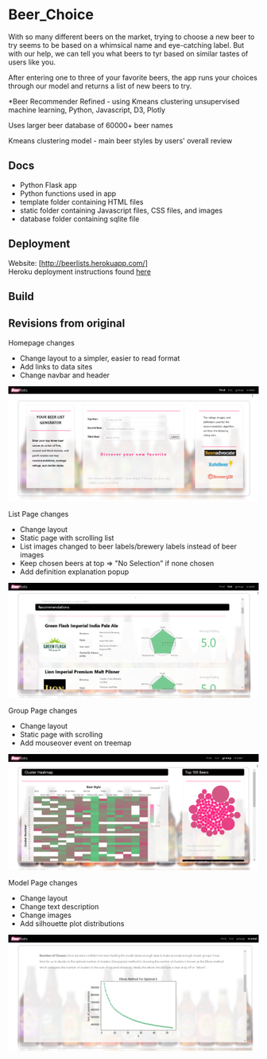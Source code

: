 # Beer_Choice

With so many different beers on the market, trying to choose a new beer to try seems to be based on a whimsical name and eye-catching label. But with our help, we can tell you what beers to tyr based on similar tastes of users like you.  

After entering one to three of your favorite beers, the app runs your choices through our model and returns a list of new beers to try.  

*Beer Recommender Refined - using Kmeans clustering unsupervised machine learning, Python, Javascript, D3, Plotly

Uses larger beer database of 60000+ beer names

Kmeans clustering model -  main beer styles by users' overall review

## Docs

- Python Flask app
- Python functions used in app
- template folder containing HTML files
- static folder containing Javascript files, CSS files, and images
- database folder containing sqlite file

## Deployment

Website: [http://beerlists.herokuapp.com/]  
Heroku deployment instructions found [here](https://github.com/lprymak/Beer_Choice) 

## Build

## Revisions from original
Homepage changes
- Change layout to a simpler, easier to read format
- Add links to data sites
- Change navbar and header

![Image of Method](https://github.com/lprymak/Beer_Choice/blob/master/static/Images/homepage.png)

List Page changes
- Change layout
- Static page with scrolling list
- List images changed to beer labels/brewery labels instead of beer images
- Keep chosen beers at top => "No Selection" if none chosen
- Add definition explanation popup

![Image of Method](https://github.com/lprymak/Beer_Choice/blob/master/static/Images/listpage.png)

Group Page changes
- Change layout
- Static page with scrolling
- Add mouseover event on treemap

![Image of Method](https://github.com/lprymak/Beer_Choice/blob/master/static/Images/grouppage.png)

Model Page changes
- Change layout
- Change text description
- Change images
- Add silhouette plot distributions

![Image of Method](https://github.com/lprymak/Beer_Choice/blob/master/static/Images/modelpage.png)
